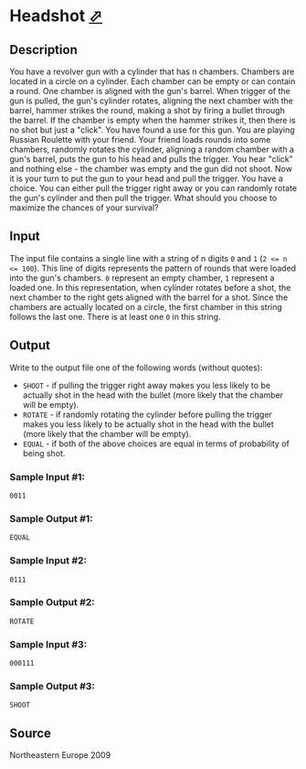 # Headshot [⬀](http://poj.org/problem?id=3869)

## Description

You have a revolver gun with a cylinder that has n chambers. Chambers are located in a circle on a cylinder. Each chamber can be empty or can contain a round. One chamber is aligned with the gun's barrel. When trigger of the gun is pulled, the gun's cylinder rotates, aligning the next chamber with the barrel, hammer strikes the round, making a shot by firing a bullet through the barrel. If the chamber is empty when the hammer strikes it, then there is no shot but just a "click".
You have found a use for this gun. You are playing Russian Roulette with your friend. Your friend loads rounds into some chambers, randomly rotates the cylinder, aligning a random chamber with a gun's barrel, puts the gun to his head and pulls the trigger. You hear "click" and nothing else - the chamber was empty and the gun did not shoot.
Now it is your turn to put the gun to your head and pull the trigger. You have a choice. You can either pull the trigger right away or you can randomly rotate the gun's cylinder and then pull the trigger. What should you choose to maximize the chances of your survival?

## Input

The input file contains a single line with a string of n digits `0` and `1` (`2 <= n <= 100`). This line of digits represents the pattern of rounds that were loaded into the gun's chambers. `0` represent an empty chamber, `1` represent a loaded one. In this representation, when cylinder rotates before a shot, the next chamber to the right gets aligned with the barrel for a shot. Since the chambers are actually located on a circle, the first chamber in this string follows the last one. There is at least one `0` in this string.

## Output

Write to the output file one of the following words (without quotes):

- `SHOOT` - if pulling the trigger right away makes you less likely to be actually shot in the head with the bullet (more likely that the chamber will be empty).
- `ROTATE` - if randomly rotating the cylinder before pulling the trigger makes you less likely to be actually shot in the head with the bullet (more likely that the chamber will be empty).
- `EQUAL` - if both of the above choices are equal in terms of probability of being shot.

### Sample Input #1:
```
0011
```

### Sample Output #1:
```
EQUAL
```

### Sample Input #2:
```
0111
```

### Sample Output #2:
```
ROTATE
```

### Sample Input #3:
```
000111
```

### Sample Output #3:
```
SHOOT
```

## Source

Northeastern Europe 2009
